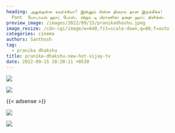 ```yaml
---
heading: அதுக்குள்ள கவர்ச்சியா? இன்னும் சின்ன திரைல தான இருக்கீங்க!
  Pant  போடாமல் ஹாட் போஸ், விஜய் டி பிராணிகா தக்ஷு ஹாட் கிளிக்ஸ்.
preview_image: /images/2022/09/15/pranikadhashu.jpeg
image_resize: /cdn-cgi/image/w=640,fit=scale-down,q=80,f=auto
categories: cinema
authors: Santhosh
tag:
  - pranika dhakshu
title: pranika-dhakshu-new-hot-vijay-tv
date: 2022-09-15 18:20:11 +0530
---
```

![](/images/2022/09/15/pranika-dhakshu-new-hot-vijay-tv2.jpeg)

![](/images/2022/09/15/pranika-dhakshu-new-hot-vijay-tv4.jpeg)

{{< adsense >}}

![](/images/2022/09/15/pranika-dhakshu-new-hot-vijay-tv6.jpeg)

![](/images/2022/09/15/pranika-dhakshu-new-hot-vijay-tv.jpeg)
